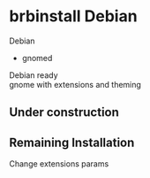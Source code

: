 # brbinstall Debian
Debian

- gnomed

Debian ready  
gnome with extensions and theming  

## Under construction


## Remaining Installation

Change extensions params  
